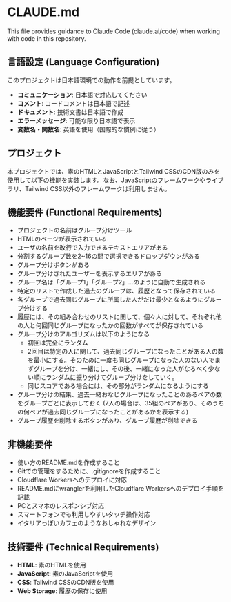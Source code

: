 # CLAUDE.md

This file provides guidance to Claude Code (claude.ai/code) when working with code in this repository.

## 言語設定 (Language Configuration)

このプロジェクトは日本語環境での動作を前提としています。

- **コミュニケーション**: 日本語で対応してください
- **コメント**: コードコメントは日本語で記述
- **ドキュメント**: 技術文書は日本語で作成
- **エラーメッセージ**: 可能な限り日本語で表示
- **変数名・関数名**: 英語を使用（国際的な慣例に従う）

## プロジェクト
本プロジェクトでは、素のHTMLとJavaScriptとTailwind CSSのCDN版のみを使用して以下の機能を実装します。なお、JavaScriptのフレームワークやライブラリ、Tailwind CSS以外のフレームワークは利用しません。

## 機能要件 (Functional Requirements)
- プロジェクトの名前はグループ分けツール
- HTMLのページが表示されている
- ユーザの名前を改行で入力できるテキストエリアがある
- 分割するグループ数を2~16の間で選択できるドロップダウンがある
- グループ分けボタンがある
- グループ分けされたユーザーを表示するエリアがある
- グループ名は「グループ1」「グループ2」...のように自動で生成される
- 特定のリストで作成した過去のグループは、履歴となって保存されている
- 各グループで過去同じグループに所属した人がだけ最少となるようにグループ分けする
- 履歴には、その組み合わせのリストに関して、個々人に対して、それぞれ他の人と何回同じグループになったかの回数がすべてが保存されている
- グループ分けのアルゴリズムは以下のようになる
  - 初回は完全にランダム
  - 2回目は特定の人に関して、過去同じグループになったことがある人の数を最小にする。そのために一度も同じグループになった人のない人でまずグループを分け、一緒にし、その後、一緒になった人がなるべく少ない順にランダムに振り分けてグループ分けをしていく。
  - 同じスコアである場合には、その部分がランダムになるようにする
- グループ分けの結果、過去一緒おなじグループになったことのあるペアの数をグループごとに表示しておく (7人の場合は、35組のペアがあり、そのうちの何ペアが過去同じグループになったことがあるかを表示する)  
- グループ履歴を削除するボタンがあり、グループ履歴が削除できる

## 非機能要件
- 使い方のREADME.mdを作成すること
- Gitでの管理をするために、.gitignoreを作成すること
- Cloudflare Workersへのデプロイに対応
- README.mdにwranglerを利用したCloudflare Workersへのデプロイ手順を記載
- PCとスマホのレスポンシブ対応
- スマートフォンでも利用しやすいタッチ操作対応
- イタリアっぽいカフェのようなおしゃれなデザイン

## 技術要件 (Technical Requirements)
- **HTML**: 素のHTMLを使用
- **JavaScript**: 素のJavaScriptを使用
- **CSS**: Tailwind CSSのCDN版を使用
- **Web Storage**: 履歴の保存に使用
